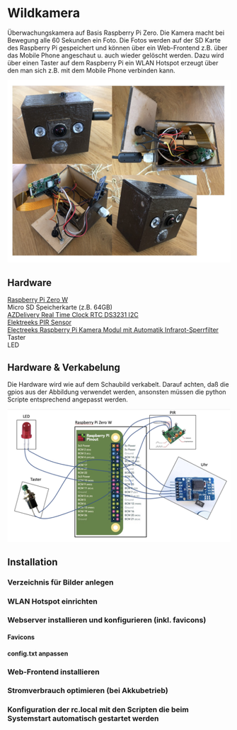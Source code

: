 # Wildkamera
Überwachungskamera auf Basis Raspberry Pi Zero. Die Kamera macht bei Bewegung alle 60 Sekunden ein Foto. Die Fotos werden auf der SD Karte des Raspberry Pi gespeichert und können über ein Web-Frontend z.B. über das Mobile Phone angeschaut u. auch wieder gelöscht werden. Dazu wird über einen Taster auf dem Raspberry Pi ein WLAN Hotspot erzeugt über den man sich z.B. mit dem Mobile Phone verbinden kann. 

![alt text](https://github.com/rarents1975/wildkamera/blob/main/gehaeuse.jpg)

## Hardware
[Raspberry Pi Zero W](https://www.amazon.de/Jaimenalin-Raspberry-Zero-Board-Eingebautem-Gr%C3%BCn/dp/B08MF2NXNL/ref=sr_1_8?dchild=1&keywords=raspberry+pi+zero+w&qid=1620504314&sr=8-8)  
Micro SD Speicherkarte (z.B. 64GB)  
[AZDelivery Real Time Clock RTC DS3231 I2C](https://www.amazon.de/gp/product/B01M2B7HQB/ref=ppx_yo_dt_b_asin_title_o00_s00?ie=UTF8&psc=1)  
[Elektreeks PIR Sensor](https://www.amazon.de/gp/product/B079WCCND1/ref=ppx_yo_dt_b_asin_title_o06_s00?ie=UTF8&psc=1)  
[Electreeks Raspberry Pi Kamera Modul mit Automatik Infrarot-Sperrfilter](https://www.amazon.de/gp/product/B08C5GDG9Q/ref=ppx_yo_dt_b_asin_title_o09_s01?ie=UTF8&psc=1)  
Taster  
LED  

## Hardware & Verkabelung
Die Hardware wird wie auf dem Schaubild verkabelt. Darauf achten, daß die gpios aus der Abbildung verwendet werden, ansonsten müssen die python Scripte entsprechend angepasst werden. 

![alt text](https://github.com/rarents1975/wildkamera/blob/main/verkabelung.jpg)

## Installation  

### Verzeichnis für Bilder anlegen

### WLAN Hotspot einrichten

### Webserver installieren und konfigurieren (inkl. favicons)

#### Favicons

#### config.txt anpassen

### Web-Frontend installieren

### Stromverbrauch optimieren (bei Akkubetrieb)

### Konfiguration der rc.local mit den Scripten die beim Systemstart automatisch gestartet werden




